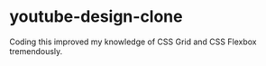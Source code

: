 # youtube-design-clone
 
 Coding this improved my knowledge of CSS Grid and CSS Flexbox tremendously.
